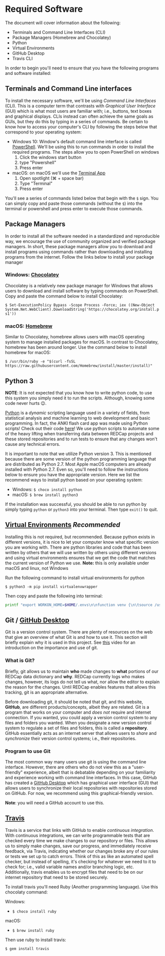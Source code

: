 # Required Software

The document will cover information about the following:

- Terminals and Command Line Interfaces (CLI)
- Package Managers (Homebrew and Chocolatey)
- Python
- Virtual Environments
- GitHub Desktop
- Travis CLI

In order to begin you'll need to ensure that you have the following programs
and software installed:

## Terminals and Command Line interfaces

To install the necessary software, we'll be using *Command Line Interfaces*
(CLI). This is a computer term that contrasts with *Graphical User Interface*
(GUI) which is what most users are familiar with; i.e., buttons, text boxes
and graphical displays. CLIs instead can often achieve the same goals as GUIs,
but they do this by typing in a series of commands. Be certain to know how to
access your computer's CLI by following the steps below that correspond to
your operating system:

- Windows 10: Window's default command line interface is called
  [PowerShell](https://docs.microsoft.com/en-us/windows-server/administration/windows-commands/powershell).
  We'll be using this to run commands in order to install the required
  programs. The steps allow you to open PowerShell on windows
  1. Click the windows start button
  1. type "Powershell"
  1. Press enter
- macOS: on macOS we'll use the [Terminal
  App](https://support.apple.com/guide/terminal/welcome/mac)
  1. Open spotlight (⌘ + space bar)
  1. Type "Terminal"
  1. Press enter

You'll see a series of commands listed below that begin with the `$` sign. You
can simply copy and paste those commands (without the `$`) into the terminal
or powershell and press enter to execute those commands.

## Package Managers

In order to install all the software needed in a standardized and reproducible
way, we encourage the use of community organized and verified package
managers. In short, these package managers allow you to download and install
programs using commands rather than downloading and installing programs from
the internet. Follow the links below to install your package manager

### Windows: [Chocolatey](https://chocolatey.org)

Chocolatey is a relatively new package manager for Windows that allows users
to download and install software by typing commands on PowerShell. Copy and
paste the command below to install Chocolatey:

`$ Set-ExecutionPolicy Bypass -Scope Process -Force; iex ((New-Object
System.Net.WebClient).DownloadString('https://chocolatey.org/install.ps1'))`

### macOS: [Homebrew](https://brew.sh)

Similar to Chocolatey, homebrew allows users with macOS operating system to
manage installed packages for macOS. In contrast to Chocolatey, homebrew has
been around longer. Use the command below to install homebrew for macOS:

`$ /usr/bin/ruby -e "$(curl -fsSL https://raw.githubusercontent.com/Homebrew/install/master/install)"`

## Python 3

**NOTE**: It is not expected that you know how to write python code, to use
this system you simply need it to run the scripts. Although, knowing some code
never hurts 😉.

[Python](https://www.python.org) is a *dynamic* scripting language used in
a variety of fields, from statistical analysis and machine learning to web
development and basic programming. In fact, the ANKI flash card app was made
using Python scripts! Check out their code
[here](https://github.com/dae/anki)! We use python scripts to automate some of
the heavy lifting when transferring data between REDCap projects and these
stored repositories and to run tests to ensure that any changes won't cause
any technical errors.

It is important to note that we utilize Python version 3. This is mentioned
because there are some version of the python programming language that are
distributed as Python 2.7. Most Apple macOS computers are already installed
with Python 2.7. Even so, you'll need to follow the instructions below to
ensure you have the appropriate version. Here we list the recommend ways to
install python based on your operating system:

- Windows: `$ choco install python`
- macOS: `$ brew install python3`

If the installation was successful, you should be able to run python by simply
typing `python` or `python3` into your terminal. Then type `exit()` to quit.

## [Virtual Environments](https://virtualenv.pypa.io/en/latest/) *Recommended*

Installing this is not required, but recommended. Because python exists in
different versions, it is nice to let your computer know what specific version
you are working with. There are python libraries and code that has been
written by others that we will use written by others using different versions
and using virtual environments ensures that we get the code that matches the
current version of Python we use. **Note:** this is only available under macOS
and linux, not Windows

Run the following command to install virtual environments for python

`$ python3 -m pip install virtualenvwrapper`

Then copy and paste the following into terminal:

```bash
printf "export WORKON_HOME=$HOME/.envs\n\nfunction venv {\n\tsource /usr/local/bin/virtualenvwrapper.sh\n}\n" >> $HOME/.bash_profile
```

## Git / [GitHub Desktop](http://www.itrelease.com/wp-content/uploads/2017/11/GUI-vs-CLI.png)

Git is a version control system. There are plenty of resources on the web that
give an overview of what Git is and how to use it. This section will briefly
explain why it is used in this project. See
[this](https://git-scm.com/video/what-is-version-control) video for an
introduction on the importance and use of git.

### What is Git?

Briefly, git allows us to maintain **who** made changes to **what** portions
of our REDCap data dictionary and **why**. REDCap currently logs who makes
changes, however, its logs do not tell us what, nor allow the editor to
explain the reason for the changes. Until REDCap enables features that allows
this tracking, git is an appropriate alternative.

Before downloading git, it should be noted that git, and this website,
**GitHub**, are different products/concepts, albeit they are related. Git is
a program that works on your computer and *does not* require and internet
connection. If you wanted, you could apply a version control system to any
files and folders you wanted. When you designate a new version control system
to regulate a set of files and folders, this is called a **repository**.
GitHub essentially acts as an internet server that allows users to *share* and
*synchronize* their version control systems; i.e., their repositories.

### Program to use Git 

The most common way many users use git is using the command line interface.
However, there are others who do not view this as a "user-friendly"
experience, albeit that is debatable depending on your familiarity and
experience working with command line interfaces. In this case, GitHub has
created a [GitHub Desktop](https://desktop.github.com) which has graphical
user interface (GUI) that allows users to synchronize their local repositories
with repositories stored on GitHub. For now, we recommend using this
graphical-friendly version.

**Note**: you will need a GitHub account to use this.

## [Travis](https://travis-ci.org)

Travis is a service that links with GitHub to enable *continuous integration*.
With continuous integrations, we can write programmable tests that are checked
every time we make changes to our repository or files. This allows us to
simply make changes, save our progress, and immediately receive feedback, via
Travis, indicating whether our changes broke any of our rules or tests we set
up to catch errors. Think of this as like an automated spell checker, but
instead of spelling, it's checking for whatever we need to it to check for;
i.e., valid variable names and/or branching logic, etc. Additionally, travis
enables us to encrypt files that need to be on our internet repository that
need to be stored securely. 

To install travis you'll need Ruby (Another programming language). Use this
chocolaty command:

Windows:
 - `$ choco install ruby`

macOS:
 - `$ brew install ruby`

Then use ruby to install travis:

`$ gem install travis`
